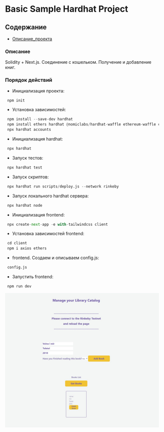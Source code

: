 # Basic Sample Hardhat Project

## Содержание
- [Описание_проекта](#Описание_проекта)

### <a name="Описание_проекта">Описание</a>

Solidity + Next.js. Соединение с кошельком. Получение и добавление книг.


### Порядок действий

- Инициализация проекта:

```python
 npm init
```

- Установка зависимостей:

```python
 npm install --save-dev hardhat
 npm install ethers hardhat @nomiclabs/hardhat-waffle ethereum-waffle chai @nomiclabs/hardhat-ethers @openzeppelin/contracts dotenv
 npx hardhat accounts
```

- Инициализация hardhat:

```python
 npx hardhat
```

- Запуск тестов:

```python
 npx hardhat test
```

- Запуск скриптов:

```python
 npx hardhat run scripts/deploy.js --network rinkeby
```

- Запуск локального hardhat сервера:

```python
 npx hardhat node
``` 

- Инициализация frontend:

```python
 npx create-next-app -e with-tailwindcss client
``` 

- Установка зависимостей frontend:

```python
 cd client
 npm i axios ethers
``` 

- frontend. Создаем и описываем config.js:

```python
 config.js
``` 

- Запустить frontend:

```python
 npm run dev
``` 

![Image alt](https://github.com/EvgeniyBudaev/code_with_kavit_dapp_fullstack/raw/main/client/public/readme.jpg)